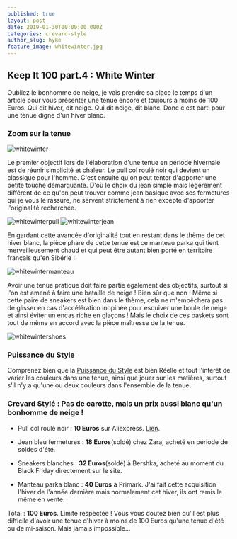 ```yaml
---
published: true
layout: post
date: 2019-01-30T00:00:00.000Z
categories: crevard-style
author_slug: hyke
feature_image: whitewinter.jpg
---
```

## Keep It 100 part.4 : White Winter

Oubliez le bonhomme de neige, je vais prendre sa place le temps d'un article pour vous présenter une tenue encore et toujours à moins de 100 Euros. Qui dit hiver, dit neige. Qui dit neige, dit blanc. Donc c'est parti pour une tenue digne d'un hiver blanc.

### Zoom sur la tenue

![whitewinter]({{site.url}}/{{site.baseurl}}img/whitewinter.jpg)

Le premier objectif lors de l'élaboration d'une tenue en période hivernale est de réunir simplicité et chaleur. Le pull col roulé noir qui devient un classique pour l'homme. C'est ensuite qu'on peut tenter d'apporter une petite touche démarquante. D'où le choix du jean simple mais légèrement différent de ce qu'on peut trouver comme jean basique avec ses fermetures qui je vous le rassure, ne servent strictement à rien excepté d'apporter l'originalité recherchée.

![whitewinterpull]({{site.url}}/{{site.baseurl}}img/whitewinter_pull.jpg)
![whitewinterjean]({{site.url}}/{{site.baseurl}}img/whitewinter_jean.jpg)

En gardant cette avancée d'originalité tout en restant dans le thème de cet hiver blanc, la pièce phare de cette tenue est ce manteau parka qui tient merveilleusement chaud et qui peut être autant bien porté en territoire français qu'en Sibérie !

![whitewintermanteau]({{site.url}}/{{site.baseurl}}img/whitewinter_manteau.jpg)

Avoir une tenue pratique doit faire partie également des objectifs, surtout si l'on est amené à faire une bataille de neige ! Bien sûr que non ! Même si cette paire de sneakers est bien dans le thème, cela ne m'empêchera pas de glisser en cas d'accélération inopinée pour esquiver une boule de neige et ainsi éviter un encas riche en glaçons ! Mais le choix de ces baskets sont tout de même en accord avec la pièce maîtresse de la tenue.

![whitewintershoes]({{site.url}}/{{site.baseurl}}img/whitewinter_shoes.jpg)

### Puissance du Style

Comprenez bien que la [Puissance du Style](http://www.crevardstyle.com/La-Puissance-du-Style) est bien Réelle et tout l'interêt de varier les couleurs dans une tenue, ainsi que jouer sur les matières, surtout s'il n'y a qu'une ou deux couleurs dans l'ensemble de la tenue.

### Crevard Stylé : Pas de carotte, mais un prix aussi blanc qu'un bonhomme de neige !

* Pull col roulé noir : **10 Euros** sur Aliexpress. [Lien](https://fr.aliexpress.com/item/Hiver-Col-Haut-pais-Chandail-Chaud-Hommes-Col-Roul-Marque-Mens-Chandails-Slim-Fit-Pull-Hommes/32840487668.html?spm=a2g0s.9042311.0.0.40696c37NphVSg).

* Jean bleu fermetures : **18 Euros**(soldé) chez Zara, acheté en période de soldes d'été.

* Sneakers blanches : **32 Euros**(soldé) à Bershka, acheté au moment du Black Friday directement sur le site.

* Manteau parka blanc : **40 Euros** à Primark. J'ai fait cette acquisition l'hiver de l'année dernière mais normalement cet hiver, ils ont remis le même en vente.

Total : **100 Euros**. Limite respectée ! Vous vous doutez bien qu'il est plus difficile d'avoir une tenue d'hiver à moins de 100 Euros qu'une tenue d'été ou de mi-saison. Mais jamais impossible...
